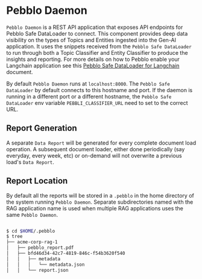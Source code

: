 # Pebblo Daemon


`Pebblo Daemon` is a REST API application that exposes API endpoints for Pebblo Safe DataLoader to connect. This component provides deep data visibility on the types of Topics and Entities ingested into the Gen-AI application. It uses the snippets received from the `Pebblo Safe DataLoader` to run through both a Topic Classifier and Entity Classifier to produce the insights and reporting. For more details on how to Pebblo enable your Langchain application see this [Pebblo Safe DataLoader for Langchain](/pebblo-docs/rag.html) document.


By default `Pebblo Daemon` runs at `localhost:8000`. The `Pebblo Safe DataLoader` by default connects to this hostname and port. If the daemon is running in a different port or a different hostname, the `Pebblo Safe DataLoader` env variable `PEBBLI_CLASSIFIER_URL` need to set to the correct URL.

## Report Generation

A separate `Data Report` will be generated for every complete document load operation. A subsequent document loader, either done periodically (say everyday, every week, etc) or on-demand will not overwrite a previous load's `Data Report`.

## Report Location

By default all the reports will be stored in a `.pebblo` in the home directory of the system running `Pebblo Daemon`. Separate subdirectories named with the RAG application name is used when multiple RAG applications uses the same `Pebblo Daemon`. 

```bash

$ cd $HOME/.pebblo
$ tree
├── acme-corp-rag-1
│   ├── pebblo_report.pdf
│   ├── bfd46d34-42c7-4819-846c-f54b3620f540
│   │   ├── metadata
│   │   │   └── metadata.json
│   │   └── report.json
```